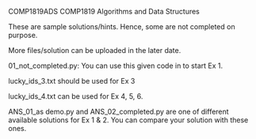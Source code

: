 COMP1819ADS COMP1819 Algorithms and Data Structures

These are sample solutions/hints. Hence, some are not completed on purpose.

More files/solution can be uploaded in the later date.

01_not_completed.py: You can use this given code in to start Ex 1. 

lucky_ids_3.txt should be used for Ex 3

lucky_ids_4.txt can be used for Ex 4, 5, 6.

ANS_01_as demo.py and ANS_02_completed.py are one of different available solutions for Ex 1 & 2. You can compare your solution with these ones. 

